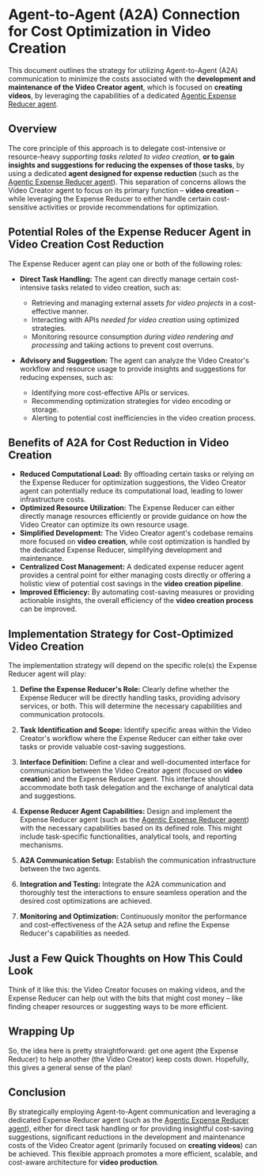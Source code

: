# Agent-to-Agent (A2A) Connection for Cost Optimization in Video Creation

This document outlines the strategy for utilizing Agent-to-Agent (A2A) communication to minimize the costs associated with the **development and maintenance of the Video Creator agent**, which is focused on **creating videos**, by leveraging the capabilities of a dedicated [Agentic Expense Reducer agent](https://github.com/eeshvardasikcm/expense-reducer-using-adk).

## Overview

The core principle of this approach is to delegate cost-intensive or resource-heavy *supporting tasks related to video creation*, **or to gain insights and suggestions for reducing the expenses of those tasks**, by using a dedicated **agent designed for expense reduction** (such as the [Agentic Expense Reducer agent](https://github.com/eeshvardasikcm/expense-reducer-using-adk)). This separation of concerns allows the Video Creator agent to focus on its primary function – **video creation** – while leveraging the Expense Reducer to either handle certain cost-sensitive activities or provide recommendations for optimization.

## Potential Roles of the Expense Reducer Agent in Video Creation Cost Reduction

The Expense Reducer agent can play one or both of the following roles:

* **Direct Task Handling:** The agent can directly manage certain cost-intensive tasks related to video creation, such as:
    * Retrieving and managing external assets *for video projects* in a cost-effective manner.
    * Interacting with APIs *needed for video creation* using optimized strategies.
    * Monitoring resource consumption *during video rendering and processing* and taking actions to prevent cost overruns.

* **Advisory and Suggestion:** The agent can analyze the Video Creator's workflow and resource usage to provide insights and suggestions for reducing expenses, such as:
    * Identifying more cost-effective APIs or services.
    * Recommending optimization strategies for video encoding or storage.
    * Alerting to potential cost inefficiencies in the video creation process.

## Benefits of A2A for Cost Reduction in Video Creation

* **Reduced Computational Load:** By offloading certain tasks or relying on the Expense Reducer for optimization suggestions, the Video Creator agent can potentially reduce its computational load, leading to lower infrastructure costs.
* **Optimized Resource Utilization:** The Expense Reducer can either directly manage resources efficiently or provide guidance on how the Video Creator can optimize its own resource usage.
* **Simplified Development:** The Video Creator agent's codebase remains more focused on **video creation**, while cost optimization is handled by the dedicated Expense Reducer, simplifying development and maintenance.
* **Centralized Cost Management:** A dedicated expense reducer agent provides a central point for either managing costs directly or offering a holistic view of potential cost savings in the **video creation pipeline**.
* **Improved Efficiency:** By automating cost-saving measures or providing actionable insights, the overall efficiency of the **video creation process** can be improved.

## Implementation Strategy for Cost-Optimized Video Creation

The implementation strategy will depend on the specific role(s) the Expense Reducer agent will play:

1.  **Define the Expense Reducer's Role:** Clearly define whether the Expense Reducer will be directly handling tasks, providing advisory services, or both. This will determine the necessary capabilities and communication protocols.

2.  **Task Identification and Scope:** Identify specific areas within the Video Creator's workflow where the Expense Reducer can either take over tasks or provide valuable cost-saving suggestions.

3.  **Interface Definition:** Define a clear and well-documented interface for communication between the Video Creator agent (focused on **video creation**) and the Expense Reducer agent. This interface should accommodate both task delegation and the exchange of analytical data and suggestions.

4.  **Expense Reducer Agent Capabilities:** Design and implement the Expense Reducer agent (such as the [Agentic Expense Reducer agent](https://github.com/eeshvardasikcm/expense-reducer-using-adk)) with the necessary capabilities based on its defined role. This might include task-specific functionalities, analytical tools, and reporting mechanisms.

5.  **A2A Communication Setup:** Establish the communication infrastructure between the two agents.

6.  **Integration and Testing:** Integrate the A2A communication and thoroughly test the interactions to ensure seamless operation and the desired cost optimizations are achieved.

7.  **Monitoring and Optimization:** Continuously monitor the performance and cost-effectiveness of the A2A setup and refine the Expense Reducer's capabilities as needed.

## Just a Few Quick Thoughts on How This Could Look

Think of it like this: the Video Creator focuses on making videos, and the Expense Reducer can help out with the bits that might cost money – like finding cheaper resources or suggesting ways to be more efficient.

## Wrapping Up

So, the idea here is pretty straightforward: get one agent (the Expense Reducer) to help another (the Video Creator) keep costs down. Hopefully, this gives a general sense of the plan!

## Conclusion

By strategically employing Agent-to-Agent communication and leveraging a dedicated Expense Reducer agent (such as the [Agentic Expense Reducer agent](https://github.com/eeshvardasikcm/expense-reducer-using-adk)), either for direct task handling or for providing insightful cost-saving suggestions, significant reductions in the development and maintenance costs of the Video Creator agent (primarily focused on **creating videos**) can be achieved. This flexible approach promotes a more efficient, scalable, and cost-aware architecture for **video production**.
